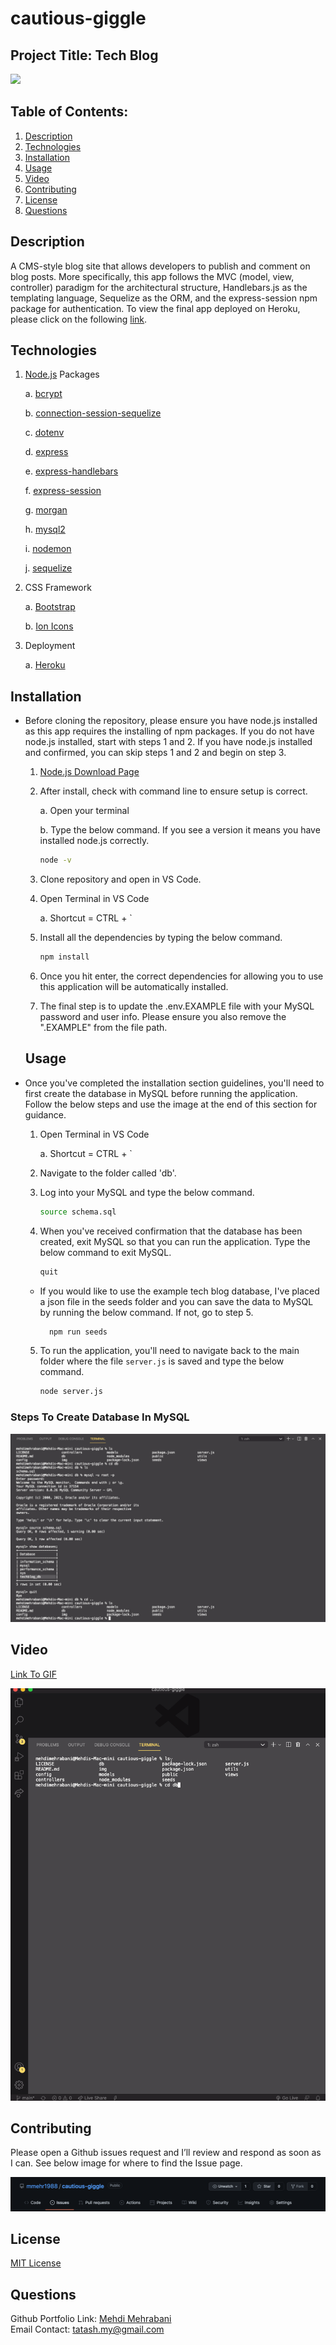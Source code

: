 # cautious-giggle

## Project Title: Tech Blog

<a href="https://choosealicense.com/licenses/mit" target="_blank"><img src="https://img.shields.io/badge/License-MIT-yellow.svg" /></a>

## Table of Contents:

1. [Description](#description)
1. [Technologies](#technologies)
1. [Installation](#installation)
1. [Usage](#usage)
1. [Video](#video)
1. [Contributing](#contributing)
1. [License](#license)
1. [Questions](#questions)

## Description

A CMS-style blog site that allows developers to publish and comment on blog posts. More specifically, this app follows the MVC (model, view, controller) paradigm for the architectural structure, Handlebars.js as the templating language, Sequelize as the ORM, and the express-session npm package for authentication. To view the final app deployed on Heroku, please click on the following [link](https://powerful-everglades-74449.herokuapp.com/).

## Technologies

1. [Node.js](https://www.npmjs.com/package/inquirer) Packages

   a. [bcrypt](https://www.npmjs.com/package/bcrypt)

   b. [connection-session-sequelize](https://www.npmjs.com/package/connect-session-sequelize)

   c. [dotenv](https://www.npmjs.com/package/dotenv)

   d. [express](https://www.npmjs.com/package/express)

   e. [express-handlebars](https://www.npmjs.com/package/express-handlebars)

   f. [express-session](https://www.npmjs.com/package/express-session)

   g. [morgan](https://www.npmjs.com/package/morgan)

   h. [mysql2](https://www.npmjs.com/package/mysql2)

   i. [nodemon](https://www.npmjs.com/package/nodemon)

   j. [sequelize](https://www.npmjs.com/package/sequelize)

2. CSS Framework

   a. [Bootstrap](https://getbootstrap.com/docs/5.1/getting-started/introduction/)

   b. [Ion Icons](https://ionic.io/ionicons)

3. Deployment

   a. [Heroku](https://devcenter.heroku.com/)

## Installation

- Before cloning the repository, please ensure you have node.js installed as this app requires the installing of npm packages. If you do not have node.js installed, start with steps 1 and 2. If you have node.js installed and confirmed, you can skip steps 1 and 2 and begin on step 3.

  1.  [Node.js Download Page](https://nodejs.org/en/download/)

  2.  After install, check with command line to ensure setup is correct.

      a. Open your terminal

      b. Type the below command. If you see a version it means you have installed node.js correctly.

      ```bash
      node -v
      ```

  3.  Clone repository and open in VS Code.

  4.  Open Terminal in VS Code

      a. Shortcut = CTRL + `

  5.  Install all the dependencies by typing the below command.

      ```bash
      npm install
      ```

  6.  Once you hit enter, the correct dependencies for allowing you to use this application will be automatically installed.

  7.  The final step is to update the .env.EXAMPLE file with your MySQL password and user info. Please ensure you also remove the ".EXAMPLE" from the file path.

  ## Usage

- Once you've completed the installation section guidelines, you'll need to first create the database in MySQL before running the application. Follow the below steps and use the image at the end of this section for guidance.

  1.  Open Terminal in VS Code

      a. Shortcut = CTRL + `

  2.  Navigate to the folder called 'db'.

  3.  Log into your MySQL and type the below command.

      ```bash
      source schema.sql
      ```

  4.  When you've received confirmation that the database has been created, exit MySQL so that you can run the application. Type the below command to exit MySQL.

      ```bash
      quit
      ```

  - If you would like to use the example tech blog database, I've placed a json file in the seeds folder and you can save the data to MySQL by running the below command. If not, go to step 5.

    ```bash
      npm run seeds
    ```

  5.  To run the application, you'll need to navigate back to the main folder where the file `server.js` is saved and type the below command.

      ```bash
      node server.js
      ```

### Steps To Create Database In MySQL

![alt text](./img/mysql-database-creation.png)

## Video

[Link To GIF ](https://github.com/mmehr1988/cautious-giggle/blob/main/gif/tech-blog.gif)

![alt text](./gif/tech-blog.gif)

## Contributing

Please open a Github issues request and I’ll review and respond as soon as I can. See below image for where to find the Issue page.

![alt text](./img/contribute-img.png)

## License

<a href="https://choosealicense.com/licenses/mit" target="_blank">MIT License</a>

## Questions

Github Portfolio Link: [Mehdi Mehrabani](https://github.com/mmehr1988)<br>
Email Contact: tatash.my@gmail.com
